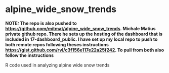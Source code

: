 # alpine_wide_snow_trends

**NOTE: The repo is also pushed to https://github.com/mitmat/alpine_wide_snow_trends. Michale Matius private github repo. There he sets up the hosting of the dashboard that is included in 17-dashboard_public. I have set up my local repo to push to both remote repos following theses instructions https://gist.github.com/rvl/c3f156e117e22a25f242. To pull from both also follow the instructions**

R code used in analyzing alpine wide snow trends
